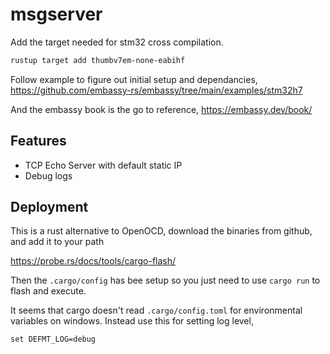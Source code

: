 # msgserver

Add the target needed for stm32 cross compilation.

```bash
rustup target add thumbv7em-none-eabihf
```

Follow example to figure out initial setup and dependancies,
<https://github.com/embassy-rs/embassy/tree/main/examples/stm32h7>

And the embassy book is the go to reference,
https://embassy.dev/book/

## Features

* TCP Echo Server with default static IP
* Debug logs

## Deployment

This is a rust alternative to OpenOCD, download the binaries from github, and add it to your path

<https://probe.rs/docs/tools/cargo-flash/>

Then the `.cargo/config` has bee setup so you just need to use `cargo run` to flash and execute.

It seems that cargo doesn't read `.cargo/config.toml` for environmental variables on windows. Instead use this
for setting log level,

```batch
set DEFMT_LOG=debug
```
